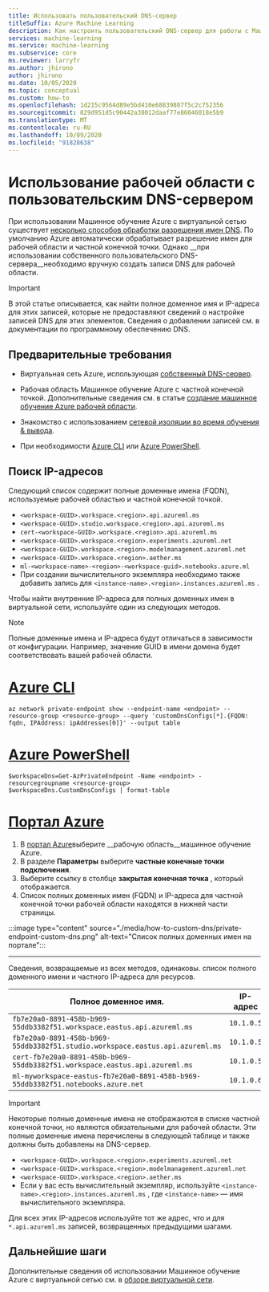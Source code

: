 ```yaml
---
title: Использовать пользовательский DNS-сервер
titleSuffix: Azure Machine Learning
description: Как настроить пользовательский DNS-сервер для работы с Машинное обучение Azure рабочей областью и частной конечной точкой.
services: machine-learning
ms.service: machine-learning
ms.subservice: core
ms.reviewer: larryfr
ms.author: jhirono
author: jhirono
ms.date: 10/05/2020
ms.topic: conceptual
ms.custom: how-to
ms.openlocfilehash: 1d215c9564d89e5bd410e68839807f5c2c752356
ms.sourcegitcommit: 829d951d5c90442a38012daaf77e86046018e5b9
ms.translationtype: MT
ms.contentlocale: ru-RU
ms.lasthandoff: 10/09/2020
ms.locfileid: "91828638"
---
```

# <a name="how-to-use-your-workspace-with-a-custom-dns-server"></a>Использование рабочей области с пользовательским DNS-сервером

При использовании Машинное обучение Azure с виртуальной сетью существует [несколько способов обработки разрешения имен DNS](/azure/virtual-network/virtual-networks-name-resolution-for-vms-and-role-instances). По умолчанию Azure автоматически обрабатывает разрешение имен для рабочей области и частной конечной точки. Однако __при использовании собственного пользовательского DNS-сервера__необходимо вручную создать записи DNS для рабочей области.

> [!IMPORTANT]
> В этой статье описывается, как найти полное доменное имя и IP-адреса для этих записей, которые не предоставляют сведений о настройке записей DNS для этих элементов. Сведения о добавлении записей см. в документации по программному обеспечению DNS.

## <a name="prerequisites"></a>Предварительные требования

- Виртуальная сеть Azure, использующая [собственный DNS-сервер](/azure/virtual-network/virtual-networks-name-resolution-for-vms-and-role-instances#name-resolution-that-uses-your-own-dns-server).

- Рабочая область Машинное обучение Azure с частной конечной точкой. Дополнительные сведения см. в статье [создание машинное обучение Azure рабочей области](how-to-manage-workspace.md).

- Знакомство с использованием [сетевой изоляции во время обучения & вывода](how-to-enable-virtual-network.md).

- При необходимости [Azure CLI](https://docs.microsoft.com/cli/azure/install-azure-cli) или [Azure PowerShell](https://docs.microsoft.com/powershell/azure/install-az-ps).

## <a name="find-the-ip-addresses"></a>Поиск IP-адресов

Следующий список содержит полные доменные имена (FQDN), используемые рабочей областью и частной конечной точкой.

* `<workspace-GUID>.workspace.<region>.api.azureml.ms`
* `<workspace-GUID>.studio.workspace.<region>.api.azureml.ms`
* `cert-<workspace-GUID>.workspace.<region>.api.azureml.ms`
* `<workspace-GUID>.workspace.<region>.experiments.azureml.net`
* `<workspace-GUID>.workspace.<region>.modelmanagement.azureml.net`
* `<workspace-GUID>.workspace.<region>.aether.ms`
* `ml-<workspace-name>-<region>-<workspace-guid>.notebooks.azure.ml`
* При создании вычислительного экземпляра необходимо также добавить запись для `<instance-name>.<region>.instances.azureml.ms` .

Чтобы найти внутренние IP-адреса для полных доменных имен в виртуальной сети, используйте один из следующих методов.

> [!NOTE]
> Полные доменные имена и IP-адреса будут отличаться в зависимости от конфигурации. Например, значение GUID в имени домена будет соответствовать вашей рабочей области.

# <a name="azure-cli"></a>[Azure CLI](#tab/azure-cli)

```azurecli
az network private-endpoint show --endpoint-name <endpoint> --resource-group <resource-group> --query 'customDnsConfigs[*].{FQDN: fqdn, IPAddress: ipAddresses[0]}' --output table
```

# <a name="azure-powershell"></a>[Azure PowerShell](#tab/azure-powershell)

```azurepowershell
$workspaceDns=Get-AzPrivateEndpoint -Name <endpoint> -resourcegroupname <resource-group>
$workspaceDns.CustomDnsConfigs | format-table
```

# <a name="azure-portal"></a>[Портал Azure](#tab/azure-portal)

1. В [портал Azure](https://portal.azure.com)выберите __рабочую область__машинное обучение Azure.
1. В разделе __Параметры__ выберите __частные конечные точки подключения__.
1. Выберите ссылку в столбце __закрытая конечная точка__ , который отображается.
1. Список полных доменных имен (FQDN) и IP-адреса для частной конечной точки рабочей области находятся в нижней части страницы.

:::image type="content" source="./media/how-to-custom-dns/private-endpoint-custom-dns.png" alt-text="Список полных доменных имен на портале":::

---

Сведения, возвращаемые из всех методов, одинаковы. список полного доменного имени и частного IP-адреса для ресурсов.

| Полное доменное имя. | IP-адрес |
| ----- | ----- |
| `fb7e20a0-8891-458b-b969-55ddb3382f51.workspace.eastus.api.azureml.ms` | `10.1.0.5` |
| `fb7e20a0-8891-458b-b969-55ddb3382f51.studio.workspace.eastus.api.azureml.ms` | `10.1.0.5` |
| `cert-fb7e20a0-8891-458b-b969-55ddb3382f51.workspace.eastus.api.azureml.ms` | `10.1.0.5` |
| `ml-myworkspace-eastus-fb7e20a0-8891-458b-b969-55ddb3382f51.notebooks.azure.net` | `10.1.0.6` |

> [!IMPORTANT]
> Некоторые полные доменные имена не отображаются в списке частной конечной точки, но являются обязательными для рабочей области. Эти полные доменные имена перечислены в следующей таблице и также должны быть добавлены на DNS-сервер.
>
> * `<workspace-GUID>.workspace.<region>.experiments.azureml.net`
> * `<workspace-GUID>.workspace.<region>.modelmanagement.azureml.net`
> * `<workspace-GUID>.workspace.<region>.aether.ms`
> * Если у вас есть вычислительный экземпляр, используйте `<instance-name>.<region>.instances.azureml.ms` , где `<instance-name>` — имя вычислительного экземпляра.
>
> Для всех этих IP-адресов используйте тот же адрес, что и для `*.api.azureml.ms` записей, возвращенных предыдущими шагами.

## <a name="next-steps"></a>Дальнейшие шаги

Дополнительные сведения об использовании Машинное обучение Azure с виртуальной сетью см. в [обзоре виртуальной сети](how-to-network-security-overview.md).